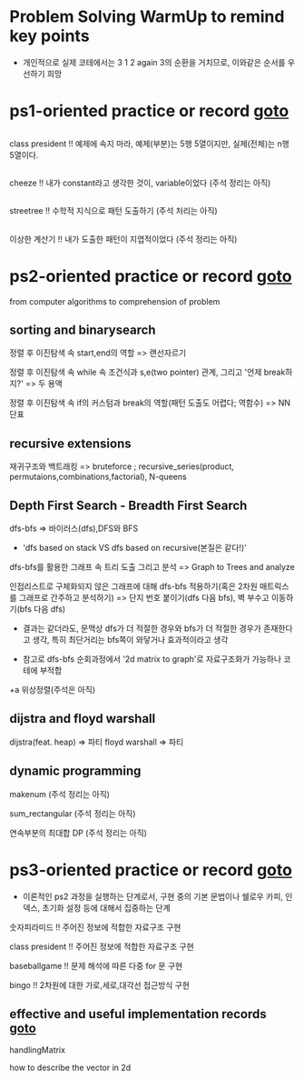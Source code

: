 # Problem Solving WarmUp to remind key points
* 개인적으로 실제 코테에서는 3 1 2 again 3의 순환을 거치므로, 이와같은 순서를 우선하기 희망

# ps1-oriented practice or record [goto](https://github.com/devsacti/Algorithms-ProblemSolving/tree/main/ProblemSolving/PS-WarmUp/ps1)
##
class president !! 예제에 속지 마라, 예제(부분)는 5행 5열이지만, 실제(전체)는 n행 5열이다.

## 
cheeze !! 내가 constant라고 생각한 것이, variable이었다
(주석 정리는 아직)

##
streetree !! 수학적 지식으로 패턴 도출하기
(주석 처리는 아직)

##
이상한 계산기 !! 내가 도출한 패턴이 지엽적이었다
(주석 정리는 아직)

# ps2-oriented practice or record [goto](https://github.com/devsacti/Algorithms-ProblemSolving/tree/main/ProblemSolving/PS-WarmUp/ps2)
from computer algorithms to comprehension of problem

## sorting and binarysearch 

정렬 후 이진탐색 속 start,end의 역할
=> 랜선자르기

정렬 후 이진탐색 속 while 속 조건식과 s,e(two pointer) 관계, 그리고 '언제 break하지?'
=> 두 용액

정렬 후 이진탐색 속 if의 커스텀과 break의 역할(패턴 도출도 어렵다; 역함수)
=> NN단표

## recursive extensions

재귀구조와 백트래킹
=> bruteforce ; recursive_series(product, permutaions,combinations,factorial), N-queens

## Depth First Search - Breadth First Search

dfs-bfs
=> 바이러스(dfs),DFS와 BFS 

+ 'dfs based on stack VS dfs based on recursive(본질은 같다!)'

dfs-bfs를 활용한 그래프 속 트리 도출 그리고 분석
=> Graph to Trees and analyze

인접리스트로 구체화되지 않은 그래프에 대해 dfs-bfs 적용하기(혹은 2차원 매트릭스를 그래프로 간주하고 분석하기) 
=> 단지 번호 붙이기(dfs 다음 bfs), 벽 부수고 이동하기(bfs 다음 dfs)
* 결과는 같더라도, 문맥상 dfs가 더 적절한 경우와 bfs가 더 적절한 경우가 존재한다고 생각, 특히 최단거리는 bfs쪽이 와닿거나 효과적이라고 생각

* 참고로 dfs-bfs 순회과정에서 '2d matrix to graph'로 자료구조화가 가능하나 코테에 부적합

+a 위상정렬(주석은 아직)

## dijstra and floyd warshall
dijstra(feat. heap)
=> 파티
floyd warshall
=> 파티

## dynamic programming
makenum
(주석 정리는 아직)

sum_rectangular
(주석 정리는 아직)

연속부분의 최대합 DP
(주석 정리는 아직)


# ps3-oriented practice or record [goto](https://github.com/devsacti/Algorithms-ProblemSolving/tree/main/ProblemSolving/PS-WarmUp/ps3)
* 이론적인 ps2 과정을 실행하는 단계로서, 구현 중의 기본 문법이나 쉘로우 카피, 인덱스, 초기화 설정 등에 대해서 집중하는 단계

숫자피라미드 !! 주어진 정보에 적합한 자료구조 구현

class president !! 주어진 정보에 적합한 자료구조 구현

baseballgame !! 문제 해석에 따른 다중 for 문 구현

bingo !! 2차원에 대한 가로,세로,대각선 접근방식 구현

## effective and useful implementation records [goto](https://github.com/devsacti/Algorithms-ProblemSolving/tree/main/ProblemSolving/PS-WarmUp/Useful_Impl_Records)

handlingMatrix

how to describe the vector in 2d


